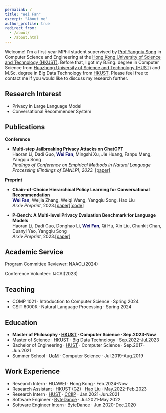 ```yaml
---
permalink: /
title: "Wei Fan"
excerpt: "About me"
author_profile: true
redirect_from: 
  - /about/
  - /about.html
---
```


Welcome! I'm a first-year MPhil student supervised by [Prof.Yangqiu Song](https://www.cse.ust.hk/~yqsong/) in Computer Science and Engineering at the [Hong Kong University of Science and Technology (HKUST)](https://hkust.edu.hk/). Before that, I got my B.Eng. degree in Computer Science from [Huazhong University of Science and Technology (HUST)](https://hust.edu.cn/) and M.Sc. degree in Big Data Technology from [HKUST]((https://hkust.edu.hk/)). Please feel free to contact me if you would like to discuss my research further.

## Research Interest
- Privacy in Large Language Model
- Conversational Recommender System

## Publications

**Conference**

- **Multi-step Jailbreaking Privacy Attacks on ChatGPT**<br>Haoran Li, Dadi Guo, **<font color="#000066">Wei Fan</font>**, Mingshi Xu, Jie Huang, Fanpu Meng, Yangqiu Song
<br>*Findings of Conference on Empirical Methods in Natural Language Processing (Findings of EMNLP), 2023.* [[paper]](https://arxiv.org/abs/2304.05197)

**Preprint**

- **Chain-of-Choice Hierarchical Policy Learning for Conversational Recommendation**
  <br>**<font color="#000066">Wei Fan</font>**, Weijia Zhang, Weiqi Wang, Yangqiu Song, Hao Liu<br>*Arxiv Preprint*, 2023.[[paper]](https://arxiv.org/abs/2310.17922)[[code]](https://github.com/AlexFanw/CoCHPL)

- **P-Bench: A Multi-level Privacy Evaluation Benchmark for Language Models**
  <br>Haoran Li, Dadi Guo, Donghao Li, **<font color="#000066">Wei Fan</font>**, Qi Hu, Xin Liu, Chunkit Chan, Duanyi Yao, Yangqiu Song<br>*Arxiv Preprint*, 2023.[[paper]](https://arxiv.org/abs/2311.04044)

## Academic Service
Program Committee Reviewer: NAACL(2024)

Conference Volunteer: IJCAI(2023)

## Teaching
- COMP 1021 · Introduction to Computer Science · Spring 2024
- CSIT 6000R · Natural Language Processing · Spring 2024

## Education

-  **Master of Philosophy · [HKUST](https://hkust.edu.hk/) · Computer Science · Sep.2023-Now**
-  Master of Science · [HKUST](https://hkust.edu.hk/) · Big Data Technology · Sep.2022-Jul.2023
-  Bachelor of Engineering · [HUST](https://hust.edu.cn/) · Computer Science · Sep.2017-Jun.2021
-  Summer School · [UoM](https://www.manchester.ac.uk/) · Computer Science · Jul.2019-Aug.2019

## Work Experience
- Research Intern · HUAWEI · Hong Kong · Feb.2024-Now
- Research Assistant · [HKUST (GZ)](https://hkust-gz.edu.cn/) · [Hao Liu](https://raymondhliu.github.io/) · May.2022-Feb.2023
- Research Intern · [HUST](https://hust.edu.cn/) · [CCIIP](http://cciip.cs.hust.edu.cn/) · Jan.2021-Jun.2021
- Software Engineer · [ByteDance](https://www.bytedance.com) · Jul.2021-May.2022
- Software Engineer Intern · [ByteDance](https://www.bytedance.com) · Jun.2020-Dec.2020


<script type='text/javascript' id='clustrmaps' src='//cdn.clustrmaps.com/map_v2.js?cl=ffffff&w=350&t=m&d=JH7LPAxuPOUwmpB8ZB01Fa168e4WMQg10LG3FtRaggk&co=4b98ce&cmo=3acc3a&cmn=ff5353&ct=ffffff'></script>